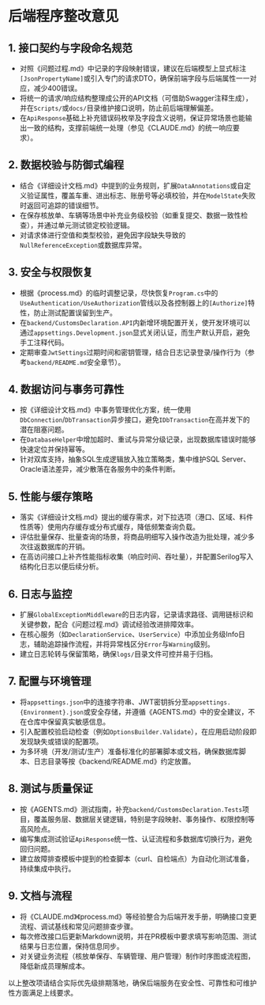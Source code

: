 ﻿# 后端程序整改意见

## 1. 接口契约与字段命名规范
- 对照《问题过程.md》中记录的字段映射错误，建议在后端模型上显式标注`[JsonPropertyName]`或引入专门的请求DTO，确保前端字段与后端属性一一对应，减少400错误。
- 将统一的请求/响应结构整理成公开的API文档（可借助Swagger注释生成），并在`Scripts/`或`docs/`目录维护接口说明，防止前后端理解偏差。
- 在`ApiResponse`基础上补充错误码枚举及字段含义说明，保证异常场景也能输出一致的结构，支撑前端统一处理（参见《CLAUDE.md》的统一响应要求）。

## 2. 数据校验与防御式编程
- 结合《详细设计文档.md》中提到的业务规则，扩展`DataAnnotations`或自定义验证属性，覆盖车重、进出标志、账册号等必填校验，并在`ModelState`失败时返回可追踪的错误细节。
- 在保存核放单、车辆等场景中补充业务级校验（如重复提交、数据一致性检查），并通过单元测试锁定校验逻辑。
- 对请求体进行空值和类型校验，避免因字段缺失导致的`NullReferenceException`或数据库异常。

## 3. 安全与权限恢复
- 根据《process.md》的临时调整记录，尽快恢复`Program.cs`中的`UseAuthentication/UseAuthorization`管线以及各控制器上的`[Authorize]`特性，防止测试配置误留到生产。
- 在`backend/CustomsDeclaration.API`内新增环境配置开关，使开发环境可以通过`appsettings.Development.json`显式关闭认证，而生产默认开启，避免手工注释代码。
- 定期审查`JwtSettings`过期时间和密钥管理，结合日志记录登录/操作行为（参考`backend/README.md`安全章节）。

## 4. 数据访问与事务可靠性
- 按《详细设计文档.md》中事务管理优化方案，统一使用`DbConnection`/`DbTransaction`异步接口，避免`IDbTransaction`在高并发下的潜在阻塞问题。
- 在`DatabaseHelper`中增加超时、重试与异常分级记录，出现数据库错误时能够快速定位并保持幂等。
- 针对双库支持，抽象SQL生成逻辑放入独立策略类，集中维护SQL Server、Oracle语法差异，减少散落在各服务中的条件判断。

## 5. 性能与缓存策略
- 落实《详细设计文档.md》提出的缓存需求，对下拉选项（港口、区域、料件性质等）使用内存缓存或分布式缓存，降低频繁查询负载。
- 评估批量保存、批量查询的场景，将商品明细写入操作改造为批处理，减少多次往返数据库的开销。
- 在高访问接口上补齐性能指标收集（响应时间、吞吐量），并配置Serilog写入结构化日志以便后续分析。

## 6. 日志与监控
- 扩展`GlobalExceptionMiddleware`的日志内容，记录请求路径、调用链标识和关键参数，配合《问题过程.md》调试经验改进排障效率。
- 在核心服务（如`DeclarationService`、`UserService`）中添加业务级Info日志，辅助追踪操作流程，并将异常栈区分`Error`与`Warning`级别。
- 建立日志轮转与保留策略，确保`logs/`目录文件可控并易于归档。

## 7. 配置与环境管理
- 将`appsettings.json`中的连接字符串、JWT密钥拆分至`appsettings.{Environment}.json`或安全存储，并遵循《AGENTS.md》中的安全建议，不在仓库中保留真实敏感信息。
- 引入配置校验启动检查（例如`OptionsBuilder.Validate`），在应用启动阶段即发现缺失或错误的配置项。
- 为多环境（开发/测试/生产）准备标准化的部署脚本或文档，确保数据库脚本、日志目录等按《backend/README.md》约定放置。

## 8. 测试与质量保证
- 按《AGENTS.md》测试指南，补充`backend/CustomsDeclaration.Tests`项目，覆盖服务层、数据层关键逻辑，特别是字段映射、事务操作、权限控制等高风险点。
- 编写集成测试验证`ApiResponse`统一性、认证流程和多数据库切换行为，避免回归问题。
- 建立故障排查模板中提到的检查脚本（curl、自检端点）为自动化测试准备，持续集成中执行。

## 9. 文档与流程
- 将《CLAUDE.md》《process.md》等经验整合为后端开发手册，明确接口变更流程、调试基线和常见问题排查步骤。
- 每次修改接口后更新Markdown说明，并在PR模板中要求填写影响范围、测试结果与日志位置，保持信息同步。
- 对关键业务流程（核放单保存、车辆管理、用户管理）制作时序图或流程图，降低新成员理解成本。

以上整改项请结合实际优先级排期落地，确保后端服务在安全性、可靠性和可维护性方面满足上线要求。
